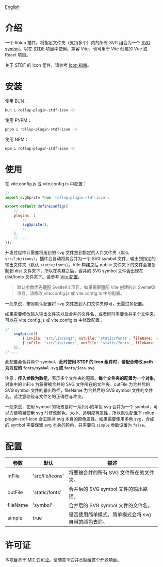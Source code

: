 [English](https://github.com/dufu1991/stdf/blob/main/packages/rollup-plugin-stdf-icon/README.md)

# 介绍

一个 Rolup 插件，将指定文件夹（支持多个）内的所有 SVG 组合为一个 [SVG symbol](https://developer.mozilla.org/en-US/docs/Web/SVG/Element/symbol)，以在 [STDF](https://stdf.design) 项目中使用。兼容 Vite，也可用于 Vite 创建的 Vue 或 React 项目。

关于 STDF 的 Icon 组件，请参考 [Icon 指南](https://stdf.design/#/components?nav=icon&tab=2)。

# 安装

使用 BUN：

```bash
bun i rollup-plugin-stdf-icon -D
```

使用 PNPM：

```bash
pnpm i rollup-plugin-stdf-icon -D
```

使用 NPM：

```bash
npm i rollup-plugin-stdf-icon -D
```

# 使用

在 vite.config.js 或 vite.config.ts 中配置：

```js
// ...
import svgSprite from 'rollup-plugin-stdf-icon';

export default defineConfig({
	// ...
	plugins: [
		// ...
		svgSprite(),
		// ...
	],
	// ...
});
```

开发过程中只需要将用到的 svg 文件放到指定的入口文件夹（默认 `src/lib/icons`），插件会自动将其合并为一个 SVG symbol 文件，输出到指定的输出文件夹（默认 `static/fonts`）。Vite 构建之后 public 文件夹下的文件会被复制到 dist 文件夹下，所以在构建之后，合并的 SVG symbol 文件会出现在 dist/fonts 文件夹下。请参考 [Vite 配置](https://cn.vitejs.dev/guide/assets.html#the-public-directory)。

> 默认参数优先适配 SvelteKit 项目，如果需要适配 Vite 创建的非 SvelteKit 项目，请修改 vite.config.js 或 vite.config.ts 中的配置。

一般来说，按照默认配置将 svg 文件放到入口文件夹即可，无需过多配置。

如果需要修改输入输出文件夹以及合并的文件名，或者同时需要合并多个文件夹，可以在 vite.config.js 或 vite.config.ts 中修改配置：

```javascript
// ...
    svgSprite([
        { inFile: 'src/lib/svgs', outFile: 'static/fonts', fileName: 'symbol' },
        { inFile: 'src/lib/icons', outFile: 'static/fonts', fileName: 'icon' },
    ]),
// ...
```

此配置会合并两个 symbol。**此时使用 STDF 的 Icon 组件时，请配合修改 path 为对应的 `fonts/symbol.svg` 或 `fonts/icon.svg`**

注意：**传入参数为数组**，表示多个文件夹的配置。**每个文件夹的配置为一个对象**，对象中的 inFile 为将要被合并的 SVG 文件所在的文件夹，outFile 为合并后的 SVG symbol 文件的输出路径，fileName 为合并后的 SVG symbol 文件的文件名。请注意路径与文件名的正确性与冲突。

一般来说，使用 symbol 的场景是将一系列小的单色 svg 合并为一个 symbol，可以方便项目使用 svg 时修改颜色、大小、透明度等属性，所以默认配置下 rollup-plugin-stdf-icon 会去除掉 svg 本身的颜色属性。如果需要使用多色 svg，合成的 symbol 需要保留 svg 本身的颜色，只需要将 `simple` 参数设置为 `false`。

# 配置

| 参数     | 默认            | 描述                                                |
| -------- | --------------- | --------------------------------------------------- |
| inFile   | 'src/lib/icons' | 将要被合并的所有 SVG 文件所在的文件夹。             |
| outFile  | 'static/fonts'  | 合并后的 SVG symbol 文件的输出路径。                |
| fileName | 'symbol'        | 合并后的 SVG symbol 文件的文件名。                  |
| simple   | true            | 是否使用简单模式，简单模式会将 svg 自带的颜色去除。 |

# 许可证

本项目基于 [MIT 许可证](https://github.com/dufu1991/stdf/blob/main/LICENSE)。请随意享受并贡献给这个开源项目。
